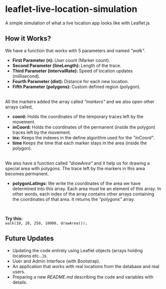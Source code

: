 # leaflet-live-location-simulation
A simple simulation of what a live location app looks like with Leaflet.js

<h2>How it Works?</h2>
<p>We have a function that works with 5 parameters and named <i>"walk"</i>.</br>

<ul> 
<li><b>First Parameter (n): </b>User count (Marker count).</li>
<li><b>Second Parameter (lineLength): </b>Length of the trace.</li>
<li><b>Third Parameter (intervalRate): </b>Speed of location updates (millisecond).</li>
<li><b>Fourth Parameter (dist): </b>Distance for each new location.</li>
<li><b>Fifth Parameter (polygons): </b>Custom defined region (polygon).</li>
</ul>
</br>
All the markers added the array called <i>"markers"</i> and we also open other arrays called,
<ul> 
<li><b>coord: </b>Holds the coordinates of the temporary traces left by the movement.</li>
<li><b>inCoord: </b>Holds the coordinates of the permanent (inside the polygon) traces left by the movement.</li>
<li><b>inx: </b>Keeps the indexes in the define algorithm used for the <i>"inCoord"</i>.</li>
<li><b>time </b>Keeps the time that each marker stays in the area (inside the polygon).</li>
</ul>
</br>
We also have a function called <i>"drawArea"</i> and it help us for drawing a special area with polygons. The trace left by the markers in this area becomes permanent.
</br>
<ul><li><b>polygonLatlngs: </b>We write the coordinates of the area we have determined into this array. Each area must be an element of this array. In other words, each index of the array contains other arrays containing the coordinates of that area. It returns the <i>"polygons"</i> array.</li></ul>
</br>

<b>Try this: </b></br>
`walk(10, 20, 250, 10000, drawArea());`
<h2>Future Updates</h2>
<ul>
<li>Updating the code entirely using Leaflet objects (arrays holding locations etc...)s.</li>
<li>User and Admin Interface (with Bootstrap).</li>
<li>An application that works with real locations from the database and real users.</li>
<li>Preparing a new <i>README.md</i> describing the code and variables with details.</li>
